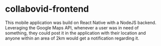 # collabovid-frontend

This mobile application was build on React Native with a NodeJS backend. Leveraging the Google Maps API, whenever a user was in need of something, they could post it in the application with their location and anyone within an area of 2km would get a notification regarding it.
